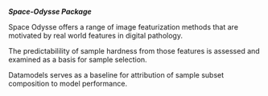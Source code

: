 ***Space-Odysse Package***



Space Odysse offers a range of image featurization methods that are motivated by real world features in digital pathology. 

The predictabilility of sample hardness from those features is assessed and examined as a basis for sample selection.

Datamodels serves as a baseline for attribution of sample subset composition to model performance.
